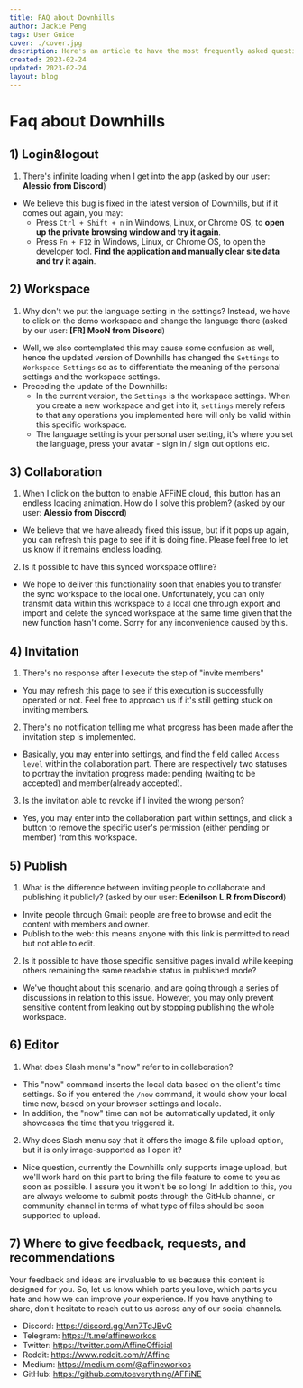 ```yaml
---
title: FAQ about Downhills
author: Jackie Peng
tags: User Guide
cover: ./cover.jpg
description: Here's an article to have the most frequently asked questions adequately answered. And a few of them are being fixed in the coming updated version.
created: 2023-02-24
updated: 2023-02-24
layout: blog
---
```

# Faq about Downhills
## 1) Login&logout
1. There's infinite loading when I get into the app (asked by our user: **Alessio from Discord**)
  + We believe this bug is fixed in the latest version of Downhills, but if it comes out again, you may:
    + Press ```Ctrl + Shift + n``` in Windows, Linux, or Chrome OS, to **open up the private browsing window and try it again**.
    + Press ```Fn + F12``` in Windows, Linux, or Chrome OS, to open the developer tool. **Find the application and manually clear site data and try it again**.

## 2) Workspace
1. Why don't we put the language setting in the settings? Instead, we have to click on the demo workspace and change the language there (asked by our user: **[FR] MooN from Discord**)
+ Well, we also contemplated this may cause some confusion as well, hence the updated version of Downhills has changed the ```Settings``` to ```Workspace Settings``` so as to differentiate the meaning of the personal settings and the workspace settings.
+ Preceding the update of the Downhills:
    + In the current version, the ```Settings``` is the workspace settings. When you create a new workspace and get into it, ```settings``` merely refers to that any operations you implemented here will only be valid within this specific workspace.
    + The language setting is your personal user setting, it's where you set the language, press your avatar - sign in / sign out options etc.

## 3)  Collaboration
1. When I click on the button to enable AFFiNE cloud, this button has an endless loading animation. How do I solve this problem? (asked by our user: **Alessio from Discord**)
+ We believe that we have already fixed this issue, but if it pops up again, you can refresh this page to see if it is doing fine. Please feel free to let us know if it remains endless loading.
2. Is it possible to have this synced workspace offline? 
+ We hope to deliver this functionality soon that enables you to transfer the sync workspace to the local one. Unfortunately, you can only transmit data within this workspace to a local one through export and import and delete the synced workspace at the same time given that the new function hasn't come. Sorry for any inconvenience caused by this. 

## 4)  Invitation
1. There's no response after I execute the step of "invite members"
+ You may refresh this page to see if this execution is successfully operated or not. Feel free to approach us if it's still getting stuck on inviting members.
2. There's no notification telling me what progress has been made after the invitation step is implemented.
+ Basically, you may enter into settings, and find the field called ```Access level``` within the collaboration part. There are respectively two statuses to portray the invitation progress made: pending (waiting to be accepted) and member(already accepted). 
3. Is the invitation able to revoke if I invited the wrong person?
+ Yes, you may enter into the collaboration part within settings, and click a button to remove the specific user's permission (either pending or member) from this workspace.

## 5)  Publish
1. What is the difference between inviting people to collaborate and publishing it publicly? (asked by our user: **Edenilson L.R from Discord**)
+ Invite people through Gmail: people are free to browse and edit the content with members and owner.
+ Publish to the web: this means anyone with this link is permitted to read but not able to edit.
2. Is it possible to have those specific sensitive pages invalid while keeping others remaining the same readable status in published mode?
+ We've thought about this scenario, and are going through a series of discussions in relation to this issue. However, you may only prevent sensitive content from leaking out by stopping publishing the whole workspace.

## 6) Editor
1. What does Slash menu's "now" refer to in collaboration?
+ This "now" command inserts the local data based on the client's time settings. So if you entered the ```/now``` command, it would show your local time now, based on your browser settings and locale.
+ In addition, the "now" time can not be automatically updated, it only showcases the time that you triggered it.
2. Why does Slash menu say that it offers the image & file upload option, but it is only image-supported as I open it?
+ Nice question, currently the Downhills only supports image upload, but we'll work hard on this part to bring the file feature to come to you as soon as possible. I assure you it won't be so long! In addition to this, you are always welcome to submit posts through the GitHub channel, or community channel in terms of what type of files should be soon supported to upload.

## 7) Where to give feedback, requests, and recommendations
Your feedback and ideas are invaluable to us because this content is designed for you. So, let us know which parts you love, which parts you hate and how we can improve your experience. If you have anything to share, don't hesitate to reach out to us across any of our social channels.
+ Discord: https://discord.gg/Arn7TqJBvG
+ Telegram: https://t.me/affineworkos
+ Twitter: https://twitter.com/AffineOfficial
+ Reddit: https://www.reddit.com/r/Affine
+ Medium: https://medium.com/@affineworkos
+ GitHub: https://github.com/toeverything/AFFiNE